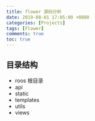 ```yaml
---
title: flower 源码分析
date: 2019-08-01 17:05:00 +0800
categories: [Projects]
tags: [Flower]
comments: true
toc: true
---
```



## 目录结构
* roos 根目录
* api
* static 
* templates
* utils
* views

